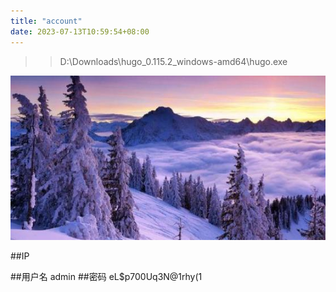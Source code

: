 ```yaml
---
title: "account"
date: 2023-07-13T10:59:54+08:00
---
```

>>D:\Downloads\hugo_0.115.2_windows-amd64\hugo.exe

![](./images/647808a926617.jpg)  

##IP  

[](http://154.83.15.174/)

##用户名
admin
##密码
eL$p700Uq3N@1rhy(1
